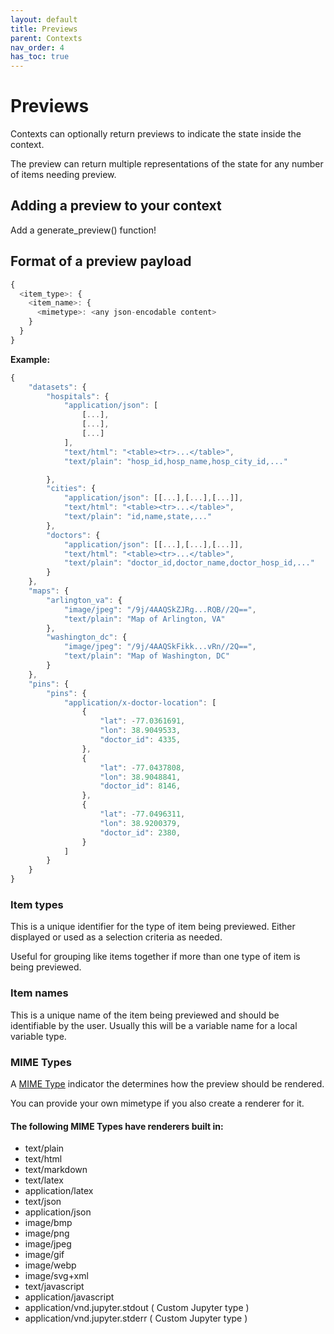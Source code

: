 ```yaml
---
layout: default
title: Previews
parent: Contexts
nav_order: 4
has_toc: true
---
```


# Previews

Contexts can optionally return previews to indicate the state inside the
context.

The preview can return multiple representations of the state for any number of
items needing preview.

## Adding a preview to your context

Add a generate_preview() function!

## Format of a preview payload

```javascript
{
  <item_type>: {
    <item_name>: {
      <mimetype>: <any json-encodable content>
    }
  }
}
```

**Example:**
```javascript
{
    "datasets": {
        "hospitals": {
            "application/json": [
                [...],
                [...],
                [...]
            ],
            "text/html": "<table><tr>...</table>",
            "text/plain": "hosp_id,hosp_name,hosp_city_id,..."

        },
        "cities": {
            "application/json": [[...],[...],[...]],
            "text/html": "<table><tr>...</table>",
            "text/plain": "id,name,state,..."
        },
        "doctors": {
            "application/json": [[...],[...],[...]],
            "text/html": "<table><tr>...</table>",
            "text/plain": "doctor_id,doctor_name,doctor_hosp_id,..."
        }
    },
    "maps": {
        "arlington_va": {
            "image/jpeg": "/9j/4AAQSkZJRg...RQB//2Q==",
            "text/plain": "Map of Arlington, VA"
        },
        "washington_dc": {
            "image/jpeg": "/9j/4AAQSkFikk...vRn//2Q==",
            "text/plain": "Map of Washington, DC"
        }
    },
    "pins": {
        "pins": {
            "application/x-doctor-location": [
                {
                    "lat": -77.0361691,
                    "lon": 38.9049533,
                    "doctor_id": 4335,
                },
                {
                    "lat": -77.0437808,
                    "lon": 38.9048841,
                    "doctor_id": 8146,
                },
                {
                    "lat": -77.0496311,
                    "lon": 38.9200379,
                    "doctor_id": 2380,
                }
            ]
        }
    }
}
```


### Item types

This is a unique identifier for the type of item being previewed. Either
displayed or used as a selection criteria as needed.

Useful for grouping like items together if more than one type of item is being
previewed.


### Item names

This is a unique name of the item being previewed and should be identifiable by
the user. Usually this will be a variable name for a local variable type.


### MIME Types

A [MIME Type](https://developer.mozilla.org/en-US/docs/Web/HTTP/Basics_of_HTTP/MIME_types)
indicator the determines how the preview should be rendered.

You can provide your own mimetype if you also create a renderer for it.

#### The following MIME Types have renderers built in:

* text/plain
* text/html
* text/markdown
* text/latex
* application/latex
* text/json
* application/json
* image/bmp
* image/png
* image/jpeg
* image/gif
* image/webp
* image/svg+xml
* text/javascript
* application/javascript
* application/vnd.jupyter.stdout  ( Custom Jupyter type )
* application/vnd.jupyter.stderr  ( Custom Jupyter type )
